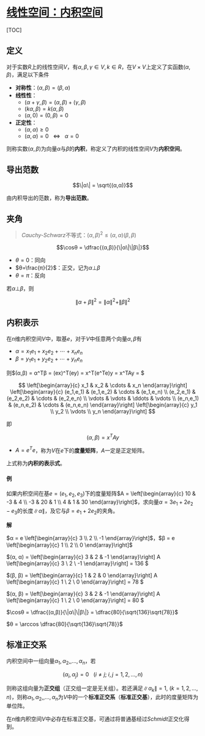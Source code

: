 <link rel='stylesheet' href='../../../style/index.css'>
<script src='../../../style/index.js'></script>

# [线性空间：内积空间](../index.html)

[TOC]

## 定义

对于实数$R$上的线性空间$V$，有$α,β,γ∈V,k∈R$，在$V×V$上定义了实函数$(α,β)$，满足以下条件

- **对称性**：$(α,β) = (β,α)$
- **线性性**：
  - $(α+γ,β) = (α,β) + (γ,β)$
  - $(kα,β) = k(α,β)$
  - $(α,0) = (0,β) = 0$
- **正定性**：
  - $(α,α)≥0$
  - $(α,α)=0 { \ \ \ ⇔ \ \ \ } α=0$

则称实数$(α,β)$为向量$α$与$β$的**内积**，称定义了内积的线性空间$V$为**内积空间**。

## 导出范数

$$\|α\| = \sqrt{(α,α)}$$

由内积导出的范数，称为**导出范数**。

## 夹角

>*Cauchy-Schwarz*不等式：$(α,β)^2 ≤ (α,α)(β,β)$

$$\cosθ = \dfrac{(α,β)}{\|α\|\|β\|}$$

- $θ=0$：同向
- $θ=\frac{π}{2}$：正交，记为$α⊥β$
- $θ=π$：反向

若$α⊥β$，则

$$\|α+β\|^2 = \|α\|^2 + \|β\|^2$$

## 内积表示

在$n$维内积空间$V$中，取基$e$，对于$V$中任意两个向量$α,β$有

- $α = x_1e_1 + x_2e_2 + \cdots + x_ne_n$
- $β = y_1e_1 + y_2e_2 + \cdots + y_ne_n$

则$(α,β) = α^Tβ = (ex)^T(ey) = x^T(e^Te)y = x^TAy = $

$$
    \left[\begin{array}{c}
        x_1 & x_2 & \cdots & x_n
    \end{array}\right]
    \left[\begin{array}{c}
        (e_1,e_1) & (e_1,e_2) & \cdots & (e_1,e_n)
    \\  (e_2,e_1) & (e_2,e_2) & \cdots & (e_2,e_n)
    \\  \vdots    & \vdots    & \ddots & \vdots
    \\  (e_n,e_1) & (e_n,e_2) & \cdots & (e_n,e_n)
    \end{array}\right]
    \left[\begin{array}{c}
        y_1 \\ y_2 \\ \vdots \\ y_n
    \end{array}\right]
$$

即

$$(α,β) = x^TAy$$

- $A=e^Te$，称为$V$在$e$下的**度量矩阵**，$A$一定是正定矩阵。

上式称为**内积的表示式**。

#### 例

如果内积空间在基$e=(e_1, e_2, e_3)$下的度量矩阵$A = \left[\begin{array}{c}
    10 & -3 & 4
\\  -3 & 20 & 1
\\  4  & 1  & 30
\end{array}\right]$，求向量$α = 3e_1 + 2e_2 - e_3$的长度$\|α\|$，及它与$β = e_1 + 2e_2$的夹角。

**解**

$α = e \left[\begin{array}{c} 3 \\ 2 \\ -1 \end{array}\right]$，$β = e \left[\begin{array}{c} 1 \\ 2 \\ 0 \end{array}\right]$

$(α, α) =
  \left[\begin{array}{c} 3 & 2 & -1 \end{array}\right]
  A
  \left[\begin{array}{c} 3 \\ 2 \\ -1 \end{array}\right]
  = 136
$

$(β, β) =
  \left[\begin{array}{c} 1 & 2 & 0 \end{array}\right]
  A
  \left[\begin{array}{c} 1 \\ 2 \\ 0 \end{array}\right]
  = 78
$

$(α, β) =
  \left[\begin{array}{c} 3 & 2 & -1 \end{array}\right]
  A
  \left[\begin{array}{c} 1 \\ 2 \\ 0 \end{array}\right]
  = 80
$

$\cosθ = \dfrac{(α,β)}{\|α\|\|β\|} = \dfrac{80}{\sqrt{136}\sqrt{78}}$

$θ = \arccos \dfrac{80}{\sqrt{136}\sqrt{78}}$

## 标准正交系

内积空间中一组向量$α_1,α_2,,\dots,α_n$，若

$$(α_i,α_j) = 0 \ \ \  (i≠j;\ i,j=1,2,\dots,n)$$

则称这组向量为**正交组**（正交组一定是无关组）。若还满足$\|α_k\|=1,\ (k=1,2,\dots,n)$，则称$α_1,α_2,,\dots,α_n$为$V$中的一个**标准正交系**（**标准正交基**），此时的度量矩阵为单位阵。

在$n$维内积空间$V$中必存在标准正交基，可通过将普通基经过*Schmidt*正交化得到。